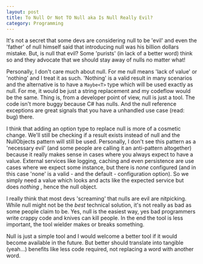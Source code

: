 ```yaml
---
layout: post
title: To Null Or Not TO Null aka Is Null Really Evil?
category: Programming
---
```


It's not a secret that some devs are considering null to be 'evil' and even the 'father' of null himself said that introducing null was his billion dollars mistake. But, is null that evil? Some 'purists' (in lack of a better word) think so and they advocate that we should stay away of nulls no matter what!

Personally, I don't care much about null. For me null means 'lack of value' or 'nothing' and I treat it as such. 'Nothing' is a valid result in many scenarios and the alternative is to have a `Maybe<T>` type which will be used exactly as null. For me, it would be just a string replacement and my codeflow would be the same. Thing is, from a developer point of view, null is just a tool. The code isn't more buggy because C# has nulls. And the null reference exceptions are great signals that you have a unhandled use case (read: bug)  there.

I think that adding an option type to replace null is more of a cosmetic change. We'll still be checking if a result exists instead of null and the NullObjects pattern will still be used. Personally, I don't see this pattern as a 'necessary evil' (and some people are calling it an anti-pattern altogether) because it really makes sense in cases where you always expect to have a value. External services like logging, caching and even persistence are use cases where we expect some instance, but there is _none_ configured (and in this case 'none' is a valid - and the default - configuration option). So we simply need a value which looks and acts like the expected service but does _nothing_ , hence the null object.

I really think that most devs 'screaming' that nulls are evil are nitpicking. While null might not be the _best_ technical solution, it's not really as bad as some people claim to be. Yes, null is the easiest way, yes bad programmers write crappy code and knives can kill people. In the end the tool is less important, the tool wielder makes or breaks something.

Null is just a simple tool and I would welcome a better tool if it would become available in the future. But better should translate into tangible (yeah...) benefits like less code required, not replacing a word with another word.
